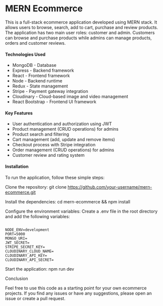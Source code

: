 <h1>MERN Ecommerce </h1>

<p>This is a full-stack ecommerce application developed using MERN stack. It allows users to browse, search, add to cart, purchase and review products. The application has two main user roles: customer and admin. Customers can browse and purchase products while admins can manage products, orders and customer reviews.
</p>

<h4>Technologies Used</h4>

<ul>
<li>MongoDB - Database</li>
<li>Express - Backend framework</li>
<li>React - Frontend framework</li>
<li>Node - Backend runtime</li>
<li>Redux - State management</li>
<li>Stripe - Payment gateway integration</li>
<li>Cloudinary - Cloud-based image and video management</li>
<li>React Bootstrap - Frontend UI framework</li>
</ul>

<h4>Key Features</h4>

<ul>
<li>User authentication and authorization using JWT </li>
<li>Product management (CRUD operations) for admins </li>
<li>Product search and filtering</li>
<li>Cart management (add, update and remove items) </li>
<li>Checkout process with Stripe integration </li>
<li>Order management (CRUD operations) for admins </li>
<li>Customer review and rating system </li>
</ul>

<h4>Installation</h4>

<p>To run the application, follow these simple steps:

Clone the repository: git clone https://github.com/your-username/mern-ecommerce.git

Install the dependencies: cd mern-ecommerce && npm install

Configure the environment variables: Create a .env file in the root directory and add the following variables:
</p>

<code>
NODE_ENV=development
PORT=5000
MONGO_URI=<your_mongodb_uri>
JWT_SECRET=<your_jwt_secret>
STRIPE_SECRET_KEY=<your_stripe_secret_key>
CLOUDINARY_CLOUD_NAME=<your_cloudinary_cloud_name>
CLOUDINARY_API_KEY=<your_cloudinary_api_key>
CLOUDINARY_API_SECRET=<your_cloudinary_api_secret>
</code>

Start the application: npm run dev

Conclusion

Feel free to use this code as a starting point for your own ecommerce projects. If you find any issues or have any suggestions, please open an issue or create a pull request.
